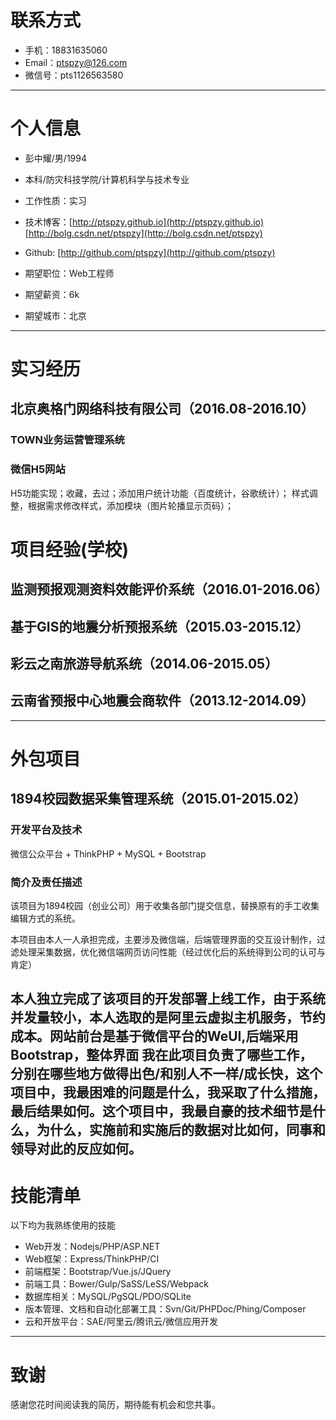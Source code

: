 # 联系方式

- 手机：18831635060
- Email：ptspzy@126.com
- 微信号：pts1126563580

---

# 个人信息

 - 彭中耀/男/1994 
 - 本科/防灾科技学院/计算机科学与技术专业 
 - 工作性质：实习
 - 技术博客：[http://ptspzy.github.io](http://ptspzy.github.io) [http://bolg.csdn.net/ptspzy](http://bolg.csdn.net/ptspzy)
 - Github: [http://github.com/ptspzy](http://github.com/ptspzy)

 - 期望职位：Web工程师
 - 期望薪资：6k
 - 期望城市：北京

---

# 实习经历
## 北京奥格门网络科技有限公司（2016.08-2016.10）
### TOWN业务运营管理系统


### 微信H5网站
H5功能实现；收藏，去过；添加用户统计功能（百度统计，谷歌统计）；
样式调整，根据需求修改样式，添加模块（图片轮播显示页码）；

# 项目经验(学校)
## 监测预报观测资料效能评价系统（2016.01-2016.06）
## 基于GIS的地震分析预报系统（2015.03-2015.12）
## 彩云之南旅游导航系统（2014.06-2015.05）
## 云南省预报中心地震会商软件（2013.12-2014.09）

---

# 外包项目
## 1894校园数据采集管理系统（2015.01-2015.02）
### 开发平台及技术
微信公众平台 + ThinkPHP + MySQL + Bootstrap
### 简介及责任描述

该项目为1894校园（创业公司）用于收集各部门提交信息，替换原有的手工收集编辑方式的系统。

本项目由本人一人承担完成，主要涉及微信端，后端管理界面的交互设计制作，过滤处理采集数据，优化微信端网页访问性能（经过优化后的系统得到公司的认可与肯定）

本人独立完成了该项目的开发部署上线工作，由于系统并发量较小，本人选取的是阿里云虚拟主机服务，节约成本。网站前台是基于微信平台的WeUI,后端采用Bootstrap，整体界面
我在此项目负责了哪些工作，分别在哪些地方做得出色/和别人不一样/成长快，这个项目中，我最困难的问题是什么，我采取了什么措施，最后结果如何。这个项目中，我最自豪的技术细节是什么，为什么，实施前和实施后的数据对比如何，同事和领导对此的反应如何。
---

# 技能清单
以下均为我熟练使用的技能

- Web开发：Nodejs/PHP/ASP.NET
- Web框架：Express/ThinkPHP/CI
- 前端框架：Bootstrap/Vue.js/JQuery
- 前端工具：Bower/Gulp/SaSS/LeSS/Webpack
- 数据库相关：MySQL/PgSQL/PDO/SQLite
- 版本管理、文档和自动化部署工具：Svn/Git/PHPDoc/Phing/Composer
- 云和开放平台：SAE/阿里云/腾讯云/微信应用开发

---

# 致谢
感谢您花时间阅读我的简历，期待能有机会和您共事。
